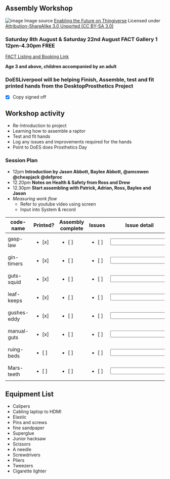 ## Assembly Workshop

![image](http://thingiverse-production.s3.amazonaws.com/renders/bf/a4/2d/f6/18/Raptor-Hand-Parts---Exploded-View_preview_featured.jpg)
Image source [Enabling the Future on Thingiverse](http://www.thingiverse.com/thing:476403) Licensed under [Attribution-ShareAlike 3.0 Unported (CC BY-SA 3.0)](http://creativecommons.org/licenses/by-sa/3.0/ "License Link")
### **Saturday 8th August** & **Saturday 22nd August** FACT Gallery 1 12pm-4.30pm FREE

[FACT Listing and Booking Link](http://fact.co.uk/whats-on/current/does-assembling-workshop)

**Age 3 and above, children accompanied by an adult**
### DoESLiverpool will be helping Finish, Assemble, test and fit printed hands from the DesktopProsthetics Project

 * [x] Copy signed off

## Workshop activity
* Re-Introduction to project 
* Learning how to assemble a raptor
* Test and fit hands
* Log any issues and improvements required for the hands
* Point to DoES does Prosthetics Day

### Session Plan
 * 12pm **Introduction by Jason Abbott, Baylee Abbott, @amcewen @cheapjack @defproc**
 * 12.20pm **Notes on Health & Safety from Ross and Drew**
 * 12.30pm **Start assembling with Patrick, Adrian, Ross, Baylee and Jason**
 * *Measuring work flow*
   * Refer to youtube video using screen
   * Input into System & record

code-name | Printed? | Assembly complete | Issues | Issue detail |
------------ | ------------- |------------ | ------------- |------------ |
gasp-law | <ul><li>[x] </li>| <ul><li>[ ] </li>| <ul><li>[ ] </li>| <input type="text" id="issue" name="issue"/></input> |
gin-timers | <ul><li>[x] </li>| <ul><li>[ ] </li>| <ul><li>[ ] </li>| <input type="text" id="issue" name="issue"/></input> |
guts-squid | <ul><li>[x] </li>| <ul><li>[ ] </li>| <ul><li>[ ] </li>| <input type="text" id="issue" name="issue"/></input> |
leaf-keeps | <ul><li>[x] </li>| <ul><li>[ ] </li>| <ul><li>[ ] </li>| <input type="text" id="issue" name="issue"/></input> |
gushes-eddy | <ul><li>[x] </li>| <ul><li>[ ] </li>| <ul><li>[ ] </li>| <input type="text" id="issue" name="issue"/></input> |
manual-guts | <ul><li>[x] </li>| <ul><li>[ ] </li>| <ul><li>[ ] </li>| <input type="text" id="issue" name="issue"/></input> |
ruing-beds | <ul><li>[ ] </li>| <ul><li>[ ] </li>| <ul><li>[ ] </li>| <input type="text" id="issue" name="issue"/></input> |
Mars-teeth | <ul><li>[ ] </li>| <ul><li>[ ] </li>| <ul><li>[ ] </li>| <input type="text" id="issue" name="issue"/></input> |

## Equipment List

* Calipers 
* Cabling laptop to HDMI
* Elastic
* Pins and screws
* fine sandpaper
* Superglue
* Junior hacksaw
* Scissors
* A needle
* Screwdrivers
* Pliers
* Tweezers
* Cigarette lighter

